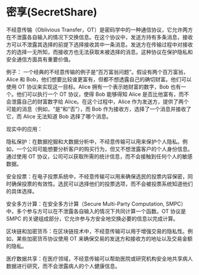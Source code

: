 # 密享(SecretShare)
不经意传输（Oblivious Transfer，OT）是密码学中的一种通信协议，它允许两方在不泄露各自输入的情况下交换信息。在这个协议中，发送方持有多条消息，接收方可以不泄露其选择的前提下选择接收其中一条消息。发送方在传输过程中对接收方的选择一无所知，而接收方也无法获取未被选择的消息。这种协议在保护隐私和安全通信方面具有重要价值。

例子：
一个经典的不经意传输的例子是“百万富翁问题”。假设有两个百万富翁，Alice 和 Bob，他们想要比较谁更富有，但都不想透露自己的确切财富。他们可以使用 OT 协议来实现这一目标。Alice 拥有一个表示她财富的数字，Bob 也有一个。他们可以执行一个 OT 协议，使得 Bob 能够得知 Alice 是否比他富有，而不会泄露自己的财富数字给 Alice。在这个过程中，Alice 作为发送方，提供了两个可能的消息（例如，“是”和“否”），而 Bob 作为接收方，选择了一个消息并接收了它，而 Alice 无法知道 Bob 选择了哪个消息。

现实中的应用：

隐私保护：在数据挖掘和大数据分析中，不经意传输可以用来保护个人隐私。例如，一个公司可能想要分析客户的购买行为，但又不想泄露客户的个人身份信息。通过使用 OT 协议，公司可以获取所需的统计信息，而不会接触到任何个人的敏感数据。

安全投票：在电子投票系统中，不经意传输可以用来确保选民的投票内容保密，同时确保投票的有效性。选民可以选择他们的投票选项，而不会被投票系统知道他们的具体选择。

安全多方计算：在安全多方计算（Secure Multi-Party Computation, SMPC）中，多个参与方可以在不泄露各自输入的情况下共同计算一个函数。OT 协议是 SMPC 的关键组成部分，它允许参与方安全地交换必要的信息以完成计算。

区块链和加密货币：在区块链技术中，不经意传输可以用于增强交易的隐私性。例如，某些加密货币协议使用 OT 来确保交易的发送方和接收方的地址以及交易金额的隐私。

医疗数据共享：在医疗领域，不经意传输可以帮助医院或研究机构安全地共享病人数据进行研究，而不会泄露病人的个人健康信息。
